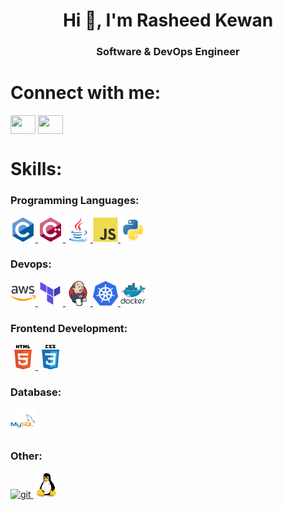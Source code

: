 <h1 align="center">Hi 👋, I'm Rasheed Kewan</h1>
<h3 align="center">Software & DevOps Engineer </h3>

<h1 align="left">Connect with me:</h1>
<p align="left">
<a href="https://www.linkedin.com/in/RasheedKewan/" target="blank"><img align="center" src="https://raw.githubusercontent.com/rahuldkjain/github-profile-readme-generator/master/src/images/icons/Social/linked-in-alt.svg"  height="30" width="40" /></a>
<a href="https://www.instagram.com/rashedkewan/" target="blank"><img align="center" src="https://raw.githubusercontent.com/rahuldkjain/github-profile-readme-generator/master/src/images/icons/Social/instagram.svg" height="30" width="40" /></a>
</p>

<h1 align="left">Skills:</h1>

<h3 align="left">Programming Languages:</h3>
<p align="left"> 
<a href="https://www.cprogramming.com/" target="_blank" rel="noreferrer"> <img src="icons/c.svg" alt="c" width="40" height="40"/> </a> 
<a href="https://www.w3schools.com/cpp/" target="_blank" rel="noreferrer"> <img src="icons/cpp.svg" alt="cplusplus" width="40" height="40"/> </a>
<a href="https://www.java.com" target="_blank" rel="noreferrer"> <img src="icons/java.svg" alt="java" width="40" height="40"/> </a> 
<a href="https://developer.mozilla.org/en-US/docs/Web/JavaScript" target="_blank" rel="noreferrer"> <img src="icons/js.svg" alt="javascript" width="40" height="40"/> </a>
<a href="https://www.python.org" target="_blank" rel="noreferrer"> <img src="icons/python.svg" alt="python" width="40" height="40"/> </a> 
</p>

<h3 align="left">Devops:</h3>
<p align="left">
<!-- <a href="https://cloud.google.com" target="_blank" rel="noreferrer"> <img src="icons/gcp.svg" alt="gcp" width="40" height="40"/> </a> -->
<a href="https://aws.amazon.com/"   target="_blank" rel="noreferrer"> <img src="icons/aws.svg"        alt="aws"        width="40" height="40"/> </a>
<a href="https://www.terraform.io/" target="_blank" rel="noreferrer"> <img src="icons/terraform.svg"  alt="terraform"  width="40" height="40"/> </a>
<a href="https://www.jenkins.io/"   target="_blank" rel="noreferrer"> <img src="icons/jenkins.svg"    alt="jenkins"    width="40" height="40"/> </a>
<a href="https://kubernetes.io/"    target="_blank" rel="noreferrer"> <img src="icons/kubernetes.svg" alt="kubernetes" width="40" height="40"/> </a>
<a href="https://www.docker.com/"   target="_blank" rel="noreferrer"> <img src="icons/docker.svg"     alt="docker"     width="40" height="40"/> </a>
</p>

<h3 align="left">Frontend Development:</h3>
<p align="left">
<a href="https://www.w3.org/html/" target="_blank" rel="noreferrer"> <img src="https://raw.githubusercontent.com/devicons/devicon/master/icons/html5/html5-original-wordmark.svg" alt="html5" width="40" height="40"/> </a> 
<a href="https://www.w3schools.com/css/" target="_blank" rel="noreferrer"> <img src="https://raw.githubusercontent.com/devicons/devicon/master/icons/css3/css3-original-wordmark.svg" alt="css3" width="40" height="40"/> </a>

</p>

<!-- <h3 align="left">Backend Development:</h3>
<p align="left">
<a href="https://flask.palletsprojects.com/" target="_blank" rel="noreferrer"> <img src="https://www.vectorlogo.zone/logos/pocoo_flask/pocoo_flask-icon.svg" alt="flask" width="40" height="40"/> </a>
<a href="https://kafka.apache.org/" target="_blank" rel="noreferrer"> <img src="https://www.vectorlogo.zone/logos/apache_kafka/apache_kafka-icon.svg" alt="kafka" width="40" height="40"/> </a>
</p> -->

<h3 align="left">Database:</h3>
<p align="left">
<a href="https://www.mysql.com/" target="_blank" rel="noreferrer"> <img src="https://raw.githubusercontent.com/devicons/devicon/master/icons/mysql/mysql-original-wordmark.svg" alt="mysql" width="40" height="40"/> </a>
</p>

<h3 align="left">Other:</h3>
<p align="left">
<a href="https://git-scm.com/" target="_blank" rel="noreferrer"> <img src="https://www.vectorlogo.zone/logos/git-scm/git-scm-icon.svg" alt="git" width="40" height="40"/> </a>
<a href="https://www.linux.org/" target="_blank" rel="noreferrer"> <img src="https://raw.githubusercontent.com/devicons/devicon/master/icons/linux/linux-original.svg" alt="linux" width="40" height="40"/> </a>

 </p>
